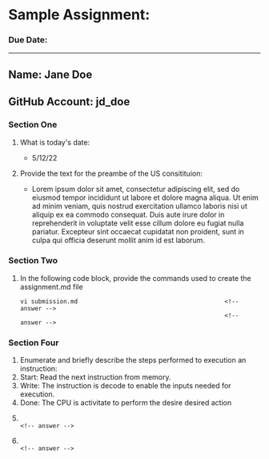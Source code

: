 # Sample Assignment:
### Due Date: 
---
## Name: Jane Doe                                  <!-- answer -->
## GitHub Account:  jd_doe                         <!-- answer -->

### Section One
1. What is today's date:
   *  5/12/22                                      <!-- answer -->
  
 
1. Provide the text for the preambe of the US consitituion:
   * Lorem ipsum dolor sit amet, consectetur adipiscing elit, sed do eiusmod tempor incididunt ut labore et dolore magna aliqua. Ut enim ad minim veniam, quis nostrud exercitation ullamco laboris nisi ut aliquip ex ea commodo consequat. Duis aute irure dolor in reprehenderit in voluptate velit esse cillum dolore eu fugiat nulla pariatur. Excepteur sint occaecat cupidatat non proident, sunt in culpa qui officia deserunt mollit anim id est laborum.
                   <!-- answer -->

### Section Two
1. In the following code block, provide the commands used to create the assignment.md file
   ```
   vi submission.md                                         <!-- answer -->
                                                            <!-- answer -->
   ```
   <!-- Feel free to add or remove additional answer lines as needed. -->


### Section Four

1. Enumerate and briefly describe the steps performed to execution an instruction:
  1. Start: Read the next instruction from memory.                                     <!-- answer -->
  1. Write: The instruction is decode to enable the inputs needed for execution.       <!-- answer -->
  1. Done: The CPU is activitate to perform the desire desired action                  <!-- answer -->
  1.                                                                                   <!-- answer -->
  1.                                                                                   <!-- answer -->
  <!-- Feel free to add or remove additional answer lines as needed. -->




